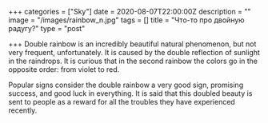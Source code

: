+++
categories = ["Sky"]
date = 2020-08-07T22:00:00Z
description = ""
image = "/images/rainbow_n.jpg"
tags = []
title = "Что-то про двойную радугу?"
type = "post"

+++
Double rainbow is an incredibly beautiful natural phenomenon, but not very frequent, unfortunately. It is caused by the double reflection of sunlight in the raindrops. It is curious that in the second rainbow the colors go in the opposite order: from violet to red.

Popular signs consider the double rainbow a very good sign, promising success, and good luck in everything. It is said that this doubled beauty is sent to people as a reward for all the troubles they have experienced recently.
